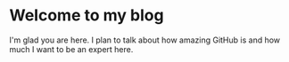 # Welcome to my blog

I'm glad you are here. I plan to talk about how amazing GitHub is and how much I want to be an expert here.
